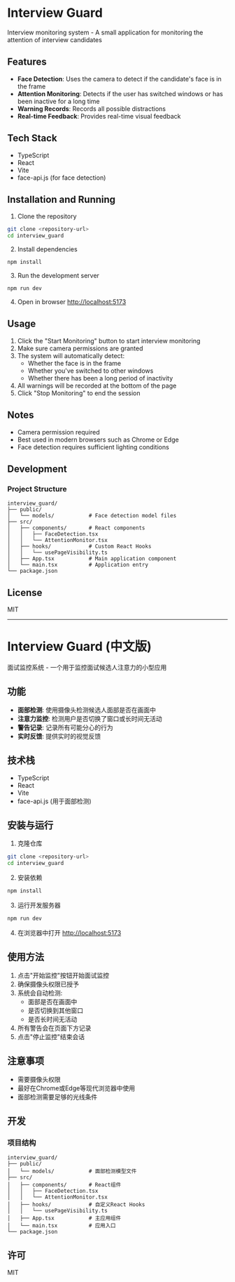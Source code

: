 # Interview Guard

Interview monitoring system - A small application for monitoring the attention of interview candidates

## Features

- **Face Detection**: Uses the camera to detect if the candidate's face is in the frame
- **Attention Monitoring**: Detects if the user has switched windows or has been inactive for a long time
- **Warning Records**: Records all possible distractions
- **Real-time Feedback**: Provides real-time visual feedback

## Tech Stack

- TypeScript
- React
- Vite
- face-api.js (for face detection)

## Installation and Running

1. Clone the repository
```bash
git clone <repository-url>
cd interview_guard
```

2. Install dependencies
```bash
npm install
```

3. Run the development server
```bash
npm run dev
```

4. Open in browser [http://localhost:5173](http://localhost:5173)

## Usage

1. Click the "Start Monitoring" button to start interview monitoring
2. Make sure camera permissions are granted
3. The system will automatically detect:
   - Whether the face is in the frame
   - Whether you've switched to other windows
   - Whether there has been a long period of inactivity
4. All warnings will be recorded at the bottom of the page
5. Click "Stop Monitoring" to end the session

## Notes

- Camera permission required
- Best used in modern browsers such as Chrome or Edge
- Face detection requires sufficient lighting conditions

## Development

### Project Structure

```
interview_guard/
├── public/
│   └── models/           # Face detection model files
├── src/
│   ├── components/       # React components
│   │   ├── FaceDetection.tsx
│   │   └── AttentionMonitor.tsx
│   ├── hooks/            # Custom React Hooks
│   │   └── usePageVisibility.ts
│   ├── App.tsx           # Main application component
│   └── main.tsx          # Application entry
└── package.json
```

## License

MIT

---

# Interview Guard (中文版)

面试监控系统 - 一个用于监控面试候选人注意力的小型应用

## 功能

- **面部检测**: 使用摄像头检测候选人面部是否在画面中
- **注意力监控**: 检测用户是否切换了窗口或长时间无活动
- **警告记录**: 记录所有可能分心的行为
- **实时反馈**: 提供实时的视觉反馈

## 技术栈

- TypeScript
- React
- Vite
- face-api.js (用于面部检测)

## 安装与运行

1. 克隆仓库
```bash
git clone <repository-url>
cd interview_guard
```

2. 安装依赖
```bash
npm install
```

3. 运行开发服务器
```bash
npm run dev
```

4. 在浏览器中打开 [http://localhost:5173](http://localhost:5173)

## 使用方法

1. 点击"开始监控"按钮开始面试监控
2. 确保摄像头权限已授予
3. 系统会自动检测:
   - 面部是否在画面中
   - 是否切换到其他窗口
   - 是否长时间无活动
4. 所有警告会在页面下方记录
5. 点击"停止监控"结束会话

## 注意事项

- 需要摄像头权限
- 最好在Chrome或Edge等现代浏览器中使用
- 面部检测需要足够的光线条件

## 开发

### 项目结构

```
interview_guard/
├── public/
│   └── models/           # 面部检测模型文件
├── src/
│   ├── components/       # React组件
│   │   ├── FaceDetection.tsx
│   │   └── AttentionMonitor.tsx
│   ├── hooks/            # 自定义React Hooks
│   │   └── usePageVisibility.ts
│   ├── App.tsx           # 主应用组件
│   └── main.tsx          # 应用入口
└── package.json
```

## 许可

MIT
